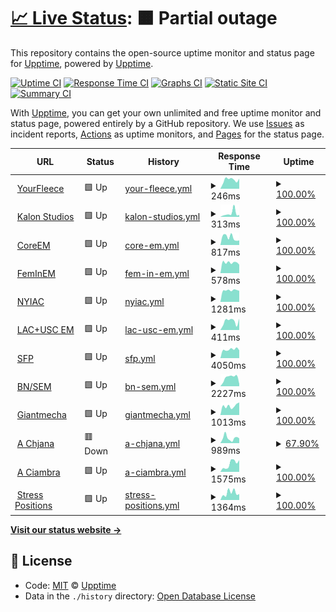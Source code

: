 # [📈 Live Status](https://status.mswd.io): <!--live status--> **🟧 Partial outage**

This repository contains the open-source uptime monitor and status page for [Upptime](https://upptime.js.org), powered by [Upptime](https://github.com/upptime/upptime).

[![Uptime CI](https://github.com/koj-co/upptime/workflows/Uptime%20CI/badge.svg)](https://github.com/koj-co/upptime/actions?query=workflow%3A%22Uptime+CI%22)
[![Response Time CI](https://github.com/koj-co/upptime/workflows/Response%20Time%20CI/badge.svg)](https://github.com/koj-co/upptime/actions?query=workflow%3A%22Response+Time+CI%22)
[![Graphs CI](https://github.com/koj-co/upptime/workflows/Graphs%20CI/badge.svg)](https://github.com/koj-co/upptime/actions?query=workflow%3A%22Graphs+CI%22)
[![Static Site CI](https://github.com/koj-co/upptime/workflows/Static%20Site%20CI/badge.svg)](https://github.com/koj-co/upptime/actions?query=workflow%3A%22Static+Site+CI%22)
[![Summary CI](https://github.com/koj-co/upptime/workflows/Summary%20CI/badge.svg)](https://github.com/koj-co/upptime/actions?query=workflow%3A%22Summary+CI%22)

With [Upptime](https://upptime.js.org), you can get your own unlimited and free uptime monitor and status page, powered entirely by a GitHub repository. We use [Issues](https://github.com/upptime/upptime/issues) as incident reports, [Actions](https://github.com/upptime/upptime/actions) as uptime monitors, and [Pages](https://upptime.github.io/upptime) for the status page.

<!--start: status pages-->
<!-- This summary is generated by Upptime (https://github.com/upptime/upptime) -->
<!-- Do not edit this manually, your changes will be overwritten -->
<!-- prettier-ignore -->
| URL | Status | History | Response Time | Uptime |
| --- | ------ | ------- | ------------- | ------ |
| <img alt="" src="https://favicons.githubusercontent.com/yourfleece.com" height="13"> [YourFleece](https://yourfleece.com) | 🟩 Up | [your-fleece.yml](https://github.com/shamoon/mswd-upptime/commits/master/history/your-fleece.yml) | <details><summary><img alt="Response time graph" src="./graphs/your-fleece/response-time-week.png" height="20"> 246ms</summary><br><a href="https://status.mswd.io/history/your-fleece"><img alt="Response time 563" src="https://img.shields.io/endpoint?url=https%3A%2F%2Fraw.githubusercontent.com%2Fshamoon%2Fmswd-upptime%2Fmaster%2Fapi%2Fyour-fleece%2Fresponse-time.json"></a><br><a href="https://status.mswd.io/history/your-fleece"><img alt="24-hour response time 278" src="https://img.shields.io/endpoint?url=https%3A%2F%2Fraw.githubusercontent.com%2Fshamoon%2Fmswd-upptime%2Fmaster%2Fapi%2Fyour-fleece%2Fresponse-time-day.json"></a><br><a href="https://status.mswd.io/history/your-fleece"><img alt="7-day response time 246" src="https://img.shields.io/endpoint?url=https%3A%2F%2Fraw.githubusercontent.com%2Fshamoon%2Fmswd-upptime%2Fmaster%2Fapi%2Fyour-fleece%2Fresponse-time-week.json"></a><br><a href="https://status.mswd.io/history/your-fleece"><img alt="30-day response time 563" src="https://img.shields.io/endpoint?url=https%3A%2F%2Fraw.githubusercontent.com%2Fshamoon%2Fmswd-upptime%2Fmaster%2Fapi%2Fyour-fleece%2Fresponse-time-month.json"></a><br><a href="https://status.mswd.io/history/your-fleece"><img alt="1-year response time 563" src="https://img.shields.io/endpoint?url=https%3A%2F%2Fraw.githubusercontent.com%2Fshamoon%2Fmswd-upptime%2Fmaster%2Fapi%2Fyour-fleece%2Fresponse-time-year.json"></a></details> | <details><summary><a href="https://status.mswd.io/history/your-fleece">100.00%</a></summary><a href="https://status.mswd.io/history/your-fleece"><img alt="All-time uptime 100.00%" src="https://img.shields.io/endpoint?url=https%3A%2F%2Fraw.githubusercontent.com%2Fshamoon%2Fmswd-upptime%2Fmaster%2Fapi%2Fyour-fleece%2Fuptime.json"></a><br><a href="https://status.mswd.io/history/your-fleece"><img alt="24-hour uptime 100.00%" src="https://img.shields.io/endpoint?url=https%3A%2F%2Fraw.githubusercontent.com%2Fshamoon%2Fmswd-upptime%2Fmaster%2Fapi%2Fyour-fleece%2Fuptime-day.json"></a><br><a href="https://status.mswd.io/history/your-fleece"><img alt="7-day uptime 100.00%" src="https://img.shields.io/endpoint?url=https%3A%2F%2Fraw.githubusercontent.com%2Fshamoon%2Fmswd-upptime%2Fmaster%2Fapi%2Fyour-fleece%2Fuptime-week.json"></a><br><a href="https://status.mswd.io/history/your-fleece"><img alt="30-day uptime 100.00%" src="https://img.shields.io/endpoint?url=https%3A%2F%2Fraw.githubusercontent.com%2Fshamoon%2Fmswd-upptime%2Fmaster%2Fapi%2Fyour-fleece%2Fuptime-month.json"></a><br><a href="https://status.mswd.io/history/your-fleece"><img alt="1-year uptime 100.00%" src="https://img.shields.io/endpoint?url=https%3A%2F%2Fraw.githubusercontent.com%2Fshamoon%2Fmswd-upptime%2Fmaster%2Fapi%2Fyour-fleece%2Fuptime-year.json"></a></details>
| <img alt="" src="https://favicons.githubusercontent.com/kalonstudios.com" height="13"> [Kalon Studios](https://kalonstudios.com) | 🟩 Up | [kalon-studios.yml](https://github.com/shamoon/mswd-upptime/commits/master/history/kalon-studios.yml) | <details><summary><img alt="Response time graph" src="./graphs/kalon-studios/response-time-week.png" height="20"> 313ms</summary><br><a href="https://status.mswd.io/history/kalon-studios"><img alt="Response time 220" src="https://img.shields.io/endpoint?url=https%3A%2F%2Fraw.githubusercontent.com%2Fshamoon%2Fmswd-upptime%2Fmaster%2Fapi%2Fkalon-studios%2Fresponse-time.json"></a><br><a href="https://status.mswd.io/history/kalon-studios"><img alt="24-hour response time 172" src="https://img.shields.io/endpoint?url=https%3A%2F%2Fraw.githubusercontent.com%2Fshamoon%2Fmswd-upptime%2Fmaster%2Fapi%2Fkalon-studios%2Fresponse-time-day.json"></a><br><a href="https://status.mswd.io/history/kalon-studios"><img alt="7-day response time 313" src="https://img.shields.io/endpoint?url=https%3A%2F%2Fraw.githubusercontent.com%2Fshamoon%2Fmswd-upptime%2Fmaster%2Fapi%2Fkalon-studios%2Fresponse-time-week.json"></a><br><a href="https://status.mswd.io/history/kalon-studios"><img alt="30-day response time 220" src="https://img.shields.io/endpoint?url=https%3A%2F%2Fraw.githubusercontent.com%2Fshamoon%2Fmswd-upptime%2Fmaster%2Fapi%2Fkalon-studios%2Fresponse-time-month.json"></a><br><a href="https://status.mswd.io/history/kalon-studios"><img alt="1-year response time 220" src="https://img.shields.io/endpoint?url=https%3A%2F%2Fraw.githubusercontent.com%2Fshamoon%2Fmswd-upptime%2Fmaster%2Fapi%2Fkalon-studios%2Fresponse-time-year.json"></a></details> | <details><summary><a href="https://status.mswd.io/history/kalon-studios">100.00%</a></summary><a href="https://status.mswd.io/history/kalon-studios"><img alt="All-time uptime 100.00%" src="https://img.shields.io/endpoint?url=https%3A%2F%2Fraw.githubusercontent.com%2Fshamoon%2Fmswd-upptime%2Fmaster%2Fapi%2Fkalon-studios%2Fuptime.json"></a><br><a href="https://status.mswd.io/history/kalon-studios"><img alt="24-hour uptime 100.00%" src="https://img.shields.io/endpoint?url=https%3A%2F%2Fraw.githubusercontent.com%2Fshamoon%2Fmswd-upptime%2Fmaster%2Fapi%2Fkalon-studios%2Fuptime-day.json"></a><br><a href="https://status.mswd.io/history/kalon-studios"><img alt="7-day uptime 100.00%" src="https://img.shields.io/endpoint?url=https%3A%2F%2Fraw.githubusercontent.com%2Fshamoon%2Fmswd-upptime%2Fmaster%2Fapi%2Fkalon-studios%2Fuptime-week.json"></a><br><a href="https://status.mswd.io/history/kalon-studios"><img alt="30-day uptime 100.00%" src="https://img.shields.io/endpoint?url=https%3A%2F%2Fraw.githubusercontent.com%2Fshamoon%2Fmswd-upptime%2Fmaster%2Fapi%2Fkalon-studios%2Fuptime-month.json"></a><br><a href="https://status.mswd.io/history/kalon-studios"><img alt="1-year uptime 100.00%" src="https://img.shields.io/endpoint?url=https%3A%2F%2Fraw.githubusercontent.com%2Fshamoon%2Fmswd-upptime%2Fmaster%2Fapi%2Fkalon-studios%2Fuptime-year.json"></a></details>
| <img alt="" src="https://favicons.githubusercontent.com/coreem.net" height="13"> [CoreEM](https://coreem.net) | 🟩 Up | [core-em.yml](https://github.com/shamoon/mswd-upptime/commits/master/history/core-em.yml) | <details><summary><img alt="Response time graph" src="./graphs/core-em/response-time-week.png" height="20"> 817ms</summary><br><a href="https://status.mswd.io/history/core-em"><img alt="Response time 618" src="https://img.shields.io/endpoint?url=https%3A%2F%2Fraw.githubusercontent.com%2Fshamoon%2Fmswd-upptime%2Fmaster%2Fapi%2Fcore-em%2Fresponse-time.json"></a><br><a href="https://status.mswd.io/history/core-em"><img alt="24-hour response time 503" src="https://img.shields.io/endpoint?url=https%3A%2F%2Fraw.githubusercontent.com%2Fshamoon%2Fmswd-upptime%2Fmaster%2Fapi%2Fcore-em%2Fresponse-time-day.json"></a><br><a href="https://status.mswd.io/history/core-em"><img alt="7-day response time 817" src="https://img.shields.io/endpoint?url=https%3A%2F%2Fraw.githubusercontent.com%2Fshamoon%2Fmswd-upptime%2Fmaster%2Fapi%2Fcore-em%2Fresponse-time-week.json"></a><br><a href="https://status.mswd.io/history/core-em"><img alt="30-day response time 618" src="https://img.shields.io/endpoint?url=https%3A%2F%2Fraw.githubusercontent.com%2Fshamoon%2Fmswd-upptime%2Fmaster%2Fapi%2Fcore-em%2Fresponse-time-month.json"></a><br><a href="https://status.mswd.io/history/core-em"><img alt="1-year response time 618" src="https://img.shields.io/endpoint?url=https%3A%2F%2Fraw.githubusercontent.com%2Fshamoon%2Fmswd-upptime%2Fmaster%2Fapi%2Fcore-em%2Fresponse-time-year.json"></a></details> | <details><summary><a href="https://status.mswd.io/history/core-em">100.00%</a></summary><a href="https://status.mswd.io/history/core-em"><img alt="All-time uptime 100.00%" src="https://img.shields.io/endpoint?url=https%3A%2F%2Fraw.githubusercontent.com%2Fshamoon%2Fmswd-upptime%2Fmaster%2Fapi%2Fcore-em%2Fuptime.json"></a><br><a href="https://status.mswd.io/history/core-em"><img alt="24-hour uptime 100.00%" src="https://img.shields.io/endpoint?url=https%3A%2F%2Fraw.githubusercontent.com%2Fshamoon%2Fmswd-upptime%2Fmaster%2Fapi%2Fcore-em%2Fuptime-day.json"></a><br><a href="https://status.mswd.io/history/core-em"><img alt="7-day uptime 100.00%" src="https://img.shields.io/endpoint?url=https%3A%2F%2Fraw.githubusercontent.com%2Fshamoon%2Fmswd-upptime%2Fmaster%2Fapi%2Fcore-em%2Fuptime-week.json"></a><br><a href="https://status.mswd.io/history/core-em"><img alt="30-day uptime 100.00%" src="https://img.shields.io/endpoint?url=https%3A%2F%2Fraw.githubusercontent.com%2Fshamoon%2Fmswd-upptime%2Fmaster%2Fapi%2Fcore-em%2Fuptime-month.json"></a><br><a href="https://status.mswd.io/history/core-em"><img alt="1-year uptime 100.00%" src="https://img.shields.io/endpoint?url=https%3A%2F%2Fraw.githubusercontent.com%2Fshamoon%2Fmswd-upptime%2Fmaster%2Fapi%2Fcore-em%2Fuptime-year.json"></a></details>
| <img alt="" src="https://favicons.githubusercontent.com/feminem.org" height="13"> [FemInEM](https://feminem.org) | 🟩 Up | [fem-in-em.yml](https://github.com/shamoon/mswd-upptime/commits/master/history/fem-in-em.yml) | <details><summary><img alt="Response time graph" src="./graphs/fem-in-em/response-time-week.png" height="20"> 578ms</summary><br><a href="https://status.mswd.io/history/fem-in-em"><img alt="Response time 591" src="https://img.shields.io/endpoint?url=https%3A%2F%2Fraw.githubusercontent.com%2Fshamoon%2Fmswd-upptime%2Fmaster%2Fapi%2Ffem-in-em%2Fresponse-time.json"></a><br><a href="https://status.mswd.io/history/fem-in-em"><img alt="24-hour response time 467" src="https://img.shields.io/endpoint?url=https%3A%2F%2Fraw.githubusercontent.com%2Fshamoon%2Fmswd-upptime%2Fmaster%2Fapi%2Ffem-in-em%2Fresponse-time-day.json"></a><br><a href="https://status.mswd.io/history/fem-in-em"><img alt="7-day response time 578" src="https://img.shields.io/endpoint?url=https%3A%2F%2Fraw.githubusercontent.com%2Fshamoon%2Fmswd-upptime%2Fmaster%2Fapi%2Ffem-in-em%2Fresponse-time-week.json"></a><br><a href="https://status.mswd.io/history/fem-in-em"><img alt="30-day response time 591" src="https://img.shields.io/endpoint?url=https%3A%2F%2Fraw.githubusercontent.com%2Fshamoon%2Fmswd-upptime%2Fmaster%2Fapi%2Ffem-in-em%2Fresponse-time-month.json"></a><br><a href="https://status.mswd.io/history/fem-in-em"><img alt="1-year response time 591" src="https://img.shields.io/endpoint?url=https%3A%2F%2Fraw.githubusercontent.com%2Fshamoon%2Fmswd-upptime%2Fmaster%2Fapi%2Ffem-in-em%2Fresponse-time-year.json"></a></details> | <details><summary><a href="https://status.mswd.io/history/fem-in-em">100.00%</a></summary><a href="https://status.mswd.io/history/fem-in-em"><img alt="All-time uptime 100.00%" src="https://img.shields.io/endpoint?url=https%3A%2F%2Fraw.githubusercontent.com%2Fshamoon%2Fmswd-upptime%2Fmaster%2Fapi%2Ffem-in-em%2Fuptime.json"></a><br><a href="https://status.mswd.io/history/fem-in-em"><img alt="24-hour uptime 100.00%" src="https://img.shields.io/endpoint?url=https%3A%2F%2Fraw.githubusercontent.com%2Fshamoon%2Fmswd-upptime%2Fmaster%2Fapi%2Ffem-in-em%2Fuptime-day.json"></a><br><a href="https://status.mswd.io/history/fem-in-em"><img alt="7-day uptime 100.00%" src="https://img.shields.io/endpoint?url=https%3A%2F%2Fraw.githubusercontent.com%2Fshamoon%2Fmswd-upptime%2Fmaster%2Fapi%2Ffem-in-em%2Fuptime-week.json"></a><br><a href="https://status.mswd.io/history/fem-in-em"><img alt="30-day uptime 100.00%" src="https://img.shields.io/endpoint?url=https%3A%2F%2Fraw.githubusercontent.com%2Fshamoon%2Fmswd-upptime%2Fmaster%2Fapi%2Ffem-in-em%2Fuptime-month.json"></a><br><a href="https://status.mswd.io/history/fem-in-em"><img alt="1-year uptime 100.00%" src="https://img.shields.io/endpoint?url=https%3A%2F%2Fraw.githubusercontent.com%2Fshamoon%2Fmswd-upptime%2Fmaster%2Fapi%2Ffem-in-em%2Fuptime-year.json"></a></details>
| <img alt="" src="https://favicons.githubusercontent.com/nyiac.org" height="13"> [NYIAC](https://nyiac.org) | 🟩 Up | [nyiac.yml](https://github.com/shamoon/mswd-upptime/commits/master/history/nyiac.yml) | <details><summary><img alt="Response time graph" src="./graphs/nyiac/response-time-week.png" height="20"> 1281ms</summary><br><a href="https://status.mswd.io/history/nyiac"><img alt="Response time 1327" src="https://img.shields.io/endpoint?url=https%3A%2F%2Fraw.githubusercontent.com%2Fshamoon%2Fmswd-upptime%2Fmaster%2Fapi%2Fnyiac%2Fresponse-time.json"></a><br><a href="https://status.mswd.io/history/nyiac"><img alt="24-hour response time 1222" src="https://img.shields.io/endpoint?url=https%3A%2F%2Fraw.githubusercontent.com%2Fshamoon%2Fmswd-upptime%2Fmaster%2Fapi%2Fnyiac%2Fresponse-time-day.json"></a><br><a href="https://status.mswd.io/history/nyiac"><img alt="7-day response time 1281" src="https://img.shields.io/endpoint?url=https%3A%2F%2Fraw.githubusercontent.com%2Fshamoon%2Fmswd-upptime%2Fmaster%2Fapi%2Fnyiac%2Fresponse-time-week.json"></a><br><a href="https://status.mswd.io/history/nyiac"><img alt="30-day response time 1327" src="https://img.shields.io/endpoint?url=https%3A%2F%2Fraw.githubusercontent.com%2Fshamoon%2Fmswd-upptime%2Fmaster%2Fapi%2Fnyiac%2Fresponse-time-month.json"></a><br><a href="https://status.mswd.io/history/nyiac"><img alt="1-year response time 1327" src="https://img.shields.io/endpoint?url=https%3A%2F%2Fraw.githubusercontent.com%2Fshamoon%2Fmswd-upptime%2Fmaster%2Fapi%2Fnyiac%2Fresponse-time-year.json"></a></details> | <details><summary><a href="https://status.mswd.io/history/nyiac">100.00%</a></summary><a href="https://status.mswd.io/history/nyiac"><img alt="All-time uptime 100.00%" src="https://img.shields.io/endpoint?url=https%3A%2F%2Fraw.githubusercontent.com%2Fshamoon%2Fmswd-upptime%2Fmaster%2Fapi%2Fnyiac%2Fuptime.json"></a><br><a href="https://status.mswd.io/history/nyiac"><img alt="24-hour uptime 100.00%" src="https://img.shields.io/endpoint?url=https%3A%2F%2Fraw.githubusercontent.com%2Fshamoon%2Fmswd-upptime%2Fmaster%2Fapi%2Fnyiac%2Fuptime-day.json"></a><br><a href="https://status.mswd.io/history/nyiac"><img alt="7-day uptime 100.00%" src="https://img.shields.io/endpoint?url=https%3A%2F%2Fraw.githubusercontent.com%2Fshamoon%2Fmswd-upptime%2Fmaster%2Fapi%2Fnyiac%2Fuptime-week.json"></a><br><a href="https://status.mswd.io/history/nyiac"><img alt="30-day uptime 100.00%" src="https://img.shields.io/endpoint?url=https%3A%2F%2Fraw.githubusercontent.com%2Fshamoon%2Fmswd-upptime%2Fmaster%2Fapi%2Fnyiac%2Fuptime-month.json"></a><br><a href="https://status.mswd.io/history/nyiac"><img alt="1-year uptime 100.00%" src="https://img.shields.io/endpoint?url=https%3A%2F%2Fraw.githubusercontent.com%2Fshamoon%2Fmswd-upptime%2Fmaster%2Fapi%2Fnyiac%2Fuptime-year.json"></a></details>
| <img alt="" src="https://favicons.githubusercontent.com/lacuscem.com" height="13"> [LAC+USC EM](https://lacuscem.com) | 🟩 Up | [lac-usc-em.yml](https://github.com/shamoon/mswd-upptime/commits/master/history/lac-usc-em.yml) | <details><summary><img alt="Response time graph" src="./graphs/lac-usc-em/response-time-week.png" height="20"> 411ms</summary><br><a href="https://status.mswd.io/history/lac-usc-em"><img alt="Response time 406" src="https://img.shields.io/endpoint?url=https%3A%2F%2Fraw.githubusercontent.com%2Fshamoon%2Fmswd-upptime%2Fmaster%2Fapi%2Flac-usc-em%2Fresponse-time.json"></a><br><a href="https://status.mswd.io/history/lac-usc-em"><img alt="24-hour response time 533" src="https://img.shields.io/endpoint?url=https%3A%2F%2Fraw.githubusercontent.com%2Fshamoon%2Fmswd-upptime%2Fmaster%2Fapi%2Flac-usc-em%2Fresponse-time-day.json"></a><br><a href="https://status.mswd.io/history/lac-usc-em"><img alt="7-day response time 411" src="https://img.shields.io/endpoint?url=https%3A%2F%2Fraw.githubusercontent.com%2Fshamoon%2Fmswd-upptime%2Fmaster%2Fapi%2Flac-usc-em%2Fresponse-time-week.json"></a><br><a href="https://status.mswd.io/history/lac-usc-em"><img alt="30-day response time 406" src="https://img.shields.io/endpoint?url=https%3A%2F%2Fraw.githubusercontent.com%2Fshamoon%2Fmswd-upptime%2Fmaster%2Fapi%2Flac-usc-em%2Fresponse-time-month.json"></a><br><a href="https://status.mswd.io/history/lac-usc-em"><img alt="1-year response time 406" src="https://img.shields.io/endpoint?url=https%3A%2F%2Fraw.githubusercontent.com%2Fshamoon%2Fmswd-upptime%2Fmaster%2Fapi%2Flac-usc-em%2Fresponse-time-year.json"></a></details> | <details><summary><a href="https://status.mswd.io/history/lac-usc-em">100.00%</a></summary><a href="https://status.mswd.io/history/lac-usc-em"><img alt="All-time uptime 100.00%" src="https://img.shields.io/endpoint?url=https%3A%2F%2Fraw.githubusercontent.com%2Fshamoon%2Fmswd-upptime%2Fmaster%2Fapi%2Flac-usc-em%2Fuptime.json"></a><br><a href="https://status.mswd.io/history/lac-usc-em"><img alt="24-hour uptime 100.00%" src="https://img.shields.io/endpoint?url=https%3A%2F%2Fraw.githubusercontent.com%2Fshamoon%2Fmswd-upptime%2Fmaster%2Fapi%2Flac-usc-em%2Fuptime-day.json"></a><br><a href="https://status.mswd.io/history/lac-usc-em"><img alt="7-day uptime 100.00%" src="https://img.shields.io/endpoint?url=https%3A%2F%2Fraw.githubusercontent.com%2Fshamoon%2Fmswd-upptime%2Fmaster%2Fapi%2Flac-usc-em%2Fuptime-week.json"></a><br><a href="https://status.mswd.io/history/lac-usc-em"><img alt="30-day uptime 100.00%" src="https://img.shields.io/endpoint?url=https%3A%2F%2Fraw.githubusercontent.com%2Fshamoon%2Fmswd-upptime%2Fmaster%2Fapi%2Flac-usc-em%2Fuptime-month.json"></a><br><a href="https://status.mswd.io/history/lac-usc-em"><img alt="1-year uptime 100.00%" src="https://img.shields.io/endpoint?url=https%3A%2F%2Fraw.githubusercontent.com%2Fshamoon%2Fmswd-upptime%2Fmaster%2Fapi%2Flac-usc-em%2Fuptime-year.json"></a></details>
| <img alt="" src="https://favicons.githubusercontent.com/sidefourproject.com" height="13"> [SFP](https://sidefourproject.com) | 🟩 Up | [sfp.yml](https://github.com/shamoon/mswd-upptime/commits/master/history/sfp.yml) | <details><summary><img alt="Response time graph" src="./graphs/sfp/response-time-week.png" height="20"> 4050ms</summary><br><a href="https://status.mswd.io/history/sfp"><img alt="Response time 4014" src="https://img.shields.io/endpoint?url=https%3A%2F%2Fraw.githubusercontent.com%2Fshamoon%2Fmswd-upptime%2Fmaster%2Fapi%2Fsfp%2Fresponse-time.json"></a><br><a href="https://status.mswd.io/history/sfp"><img alt="24-hour response time 3680" src="https://img.shields.io/endpoint?url=https%3A%2F%2Fraw.githubusercontent.com%2Fshamoon%2Fmswd-upptime%2Fmaster%2Fapi%2Fsfp%2Fresponse-time-day.json"></a><br><a href="https://status.mswd.io/history/sfp"><img alt="7-day response time 4050" src="https://img.shields.io/endpoint?url=https%3A%2F%2Fraw.githubusercontent.com%2Fshamoon%2Fmswd-upptime%2Fmaster%2Fapi%2Fsfp%2Fresponse-time-week.json"></a><br><a href="https://status.mswd.io/history/sfp"><img alt="30-day response time 4014" src="https://img.shields.io/endpoint?url=https%3A%2F%2Fraw.githubusercontent.com%2Fshamoon%2Fmswd-upptime%2Fmaster%2Fapi%2Fsfp%2Fresponse-time-month.json"></a><br><a href="https://status.mswd.io/history/sfp"><img alt="1-year response time 4014" src="https://img.shields.io/endpoint?url=https%3A%2F%2Fraw.githubusercontent.com%2Fshamoon%2Fmswd-upptime%2Fmaster%2Fapi%2Fsfp%2Fresponse-time-year.json"></a></details> | <details><summary><a href="https://status.mswd.io/history/sfp">100.00%</a></summary><a href="https://status.mswd.io/history/sfp"><img alt="All-time uptime 100.00%" src="https://img.shields.io/endpoint?url=https%3A%2F%2Fraw.githubusercontent.com%2Fshamoon%2Fmswd-upptime%2Fmaster%2Fapi%2Fsfp%2Fuptime.json"></a><br><a href="https://status.mswd.io/history/sfp"><img alt="24-hour uptime 100.00%" src="https://img.shields.io/endpoint?url=https%3A%2F%2Fraw.githubusercontent.com%2Fshamoon%2Fmswd-upptime%2Fmaster%2Fapi%2Fsfp%2Fuptime-day.json"></a><br><a href="https://status.mswd.io/history/sfp"><img alt="7-day uptime 100.00%" src="https://img.shields.io/endpoint?url=https%3A%2F%2Fraw.githubusercontent.com%2Fshamoon%2Fmswd-upptime%2Fmaster%2Fapi%2Fsfp%2Fuptime-week.json"></a><br><a href="https://status.mswd.io/history/sfp"><img alt="30-day uptime 100.00%" src="https://img.shields.io/endpoint?url=https%3A%2F%2Fraw.githubusercontent.com%2Fshamoon%2Fmswd-upptime%2Fmaster%2Fapi%2Fsfp%2Fuptime-month.json"></a><br><a href="https://status.mswd.io/history/sfp"><img alt="1-year uptime 100.00%" src="https://img.shields.io/endpoint?url=https%3A%2F%2Fraw.githubusercontent.com%2Fshamoon%2Fmswd-upptime%2Fmaster%2Fapi%2Fsfp%2Fuptime-year.json"></a></details>
| <img alt="" src="https://favicons.githubusercontent.com/socialem.net" height="13"> [BN/SEM](https://socialem.net) | 🟩 Up | [bn-sem.yml](https://github.com/shamoon/mswd-upptime/commits/master/history/bn-sem.yml) | <details><summary><img alt="Response time graph" src="./graphs/bn-sem/response-time-week.png" height="20"> 2227ms</summary><br><a href="https://status.mswd.io/history/bn-sem"><img alt="Response time 2153" src="https://img.shields.io/endpoint?url=https%3A%2F%2Fraw.githubusercontent.com%2Fshamoon%2Fmswd-upptime%2Fmaster%2Fapi%2Fbn-sem%2Fresponse-time.json"></a><br><a href="https://status.mswd.io/history/bn-sem"><img alt="24-hour response time 570" src="https://img.shields.io/endpoint?url=https%3A%2F%2Fraw.githubusercontent.com%2Fshamoon%2Fmswd-upptime%2Fmaster%2Fapi%2Fbn-sem%2Fresponse-time-day.json"></a><br><a href="https://status.mswd.io/history/bn-sem"><img alt="7-day response time 2227" src="https://img.shields.io/endpoint?url=https%3A%2F%2Fraw.githubusercontent.com%2Fshamoon%2Fmswd-upptime%2Fmaster%2Fapi%2Fbn-sem%2Fresponse-time-week.json"></a><br><a href="https://status.mswd.io/history/bn-sem"><img alt="30-day response time 2153" src="https://img.shields.io/endpoint?url=https%3A%2F%2Fraw.githubusercontent.com%2Fshamoon%2Fmswd-upptime%2Fmaster%2Fapi%2Fbn-sem%2Fresponse-time-month.json"></a><br><a href="https://status.mswd.io/history/bn-sem"><img alt="1-year response time 2153" src="https://img.shields.io/endpoint?url=https%3A%2F%2Fraw.githubusercontent.com%2Fshamoon%2Fmswd-upptime%2Fmaster%2Fapi%2Fbn-sem%2Fresponse-time-year.json"></a></details> | <details><summary><a href="https://status.mswd.io/history/bn-sem">100.00%</a></summary><a href="https://status.mswd.io/history/bn-sem"><img alt="All-time uptime 96.83%" src="https://img.shields.io/endpoint?url=https%3A%2F%2Fraw.githubusercontent.com%2Fshamoon%2Fmswd-upptime%2Fmaster%2Fapi%2Fbn-sem%2Fuptime.json"></a><br><a href="https://status.mswd.io/history/bn-sem"><img alt="24-hour uptime 100.00%" src="https://img.shields.io/endpoint?url=https%3A%2F%2Fraw.githubusercontent.com%2Fshamoon%2Fmswd-upptime%2Fmaster%2Fapi%2Fbn-sem%2Fuptime-day.json"></a><br><a href="https://status.mswd.io/history/bn-sem"><img alt="7-day uptime 100.00%" src="https://img.shields.io/endpoint?url=https%3A%2F%2Fraw.githubusercontent.com%2Fshamoon%2Fmswd-upptime%2Fmaster%2Fapi%2Fbn-sem%2Fuptime-week.json"></a><br><a href="https://status.mswd.io/history/bn-sem"><img alt="30-day uptime 96.83%" src="https://img.shields.io/endpoint?url=https%3A%2F%2Fraw.githubusercontent.com%2Fshamoon%2Fmswd-upptime%2Fmaster%2Fapi%2Fbn-sem%2Fuptime-month.json"></a><br><a href="https://status.mswd.io/history/bn-sem"><img alt="1-year uptime 96.83%" src="https://img.shields.io/endpoint?url=https%3A%2F%2Fraw.githubusercontent.com%2Fshamoon%2Fmswd-upptime%2Fmaster%2Fapi%2Fbn-sem%2Fuptime-year.json"></a></details>
| <img alt="" src="https://favicons.githubusercontent.com/giantmecha.com" height="13"> [Giantmecha](https://giantmecha.com) | 🟩 Up | [giantmecha.yml](https://github.com/shamoon/mswd-upptime/commits/master/history/giantmecha.yml) | <details><summary><img alt="Response time graph" src="./graphs/giantmecha/response-time-week.png" height="20"> 1013ms</summary><br><a href="https://status.mswd.io/history/giantmecha"><img alt="Response time 962" src="https://img.shields.io/endpoint?url=https%3A%2F%2Fraw.githubusercontent.com%2Fshamoon%2Fmswd-upptime%2Fmaster%2Fapi%2Fgiantmecha%2Fresponse-time.json"></a><br><a href="https://status.mswd.io/history/giantmecha"><img alt="24-hour response time 1391" src="https://img.shields.io/endpoint?url=https%3A%2F%2Fraw.githubusercontent.com%2Fshamoon%2Fmswd-upptime%2Fmaster%2Fapi%2Fgiantmecha%2Fresponse-time-day.json"></a><br><a href="https://status.mswd.io/history/giantmecha"><img alt="7-day response time 1013" src="https://img.shields.io/endpoint?url=https%3A%2F%2Fraw.githubusercontent.com%2Fshamoon%2Fmswd-upptime%2Fmaster%2Fapi%2Fgiantmecha%2Fresponse-time-week.json"></a><br><a href="https://status.mswd.io/history/giantmecha"><img alt="30-day response time 962" src="https://img.shields.io/endpoint?url=https%3A%2F%2Fraw.githubusercontent.com%2Fshamoon%2Fmswd-upptime%2Fmaster%2Fapi%2Fgiantmecha%2Fresponse-time-month.json"></a><br><a href="https://status.mswd.io/history/giantmecha"><img alt="1-year response time 962" src="https://img.shields.io/endpoint?url=https%3A%2F%2Fraw.githubusercontent.com%2Fshamoon%2Fmswd-upptime%2Fmaster%2Fapi%2Fgiantmecha%2Fresponse-time-year.json"></a></details> | <details><summary><a href="https://status.mswd.io/history/giantmecha">100.00%</a></summary><a href="https://status.mswd.io/history/giantmecha"><img alt="All-time uptime 100.00%" src="https://img.shields.io/endpoint?url=https%3A%2F%2Fraw.githubusercontent.com%2Fshamoon%2Fmswd-upptime%2Fmaster%2Fapi%2Fgiantmecha%2Fuptime.json"></a><br><a href="https://status.mswd.io/history/giantmecha"><img alt="24-hour uptime 100.00%" src="https://img.shields.io/endpoint?url=https%3A%2F%2Fraw.githubusercontent.com%2Fshamoon%2Fmswd-upptime%2Fmaster%2Fapi%2Fgiantmecha%2Fuptime-day.json"></a><br><a href="https://status.mswd.io/history/giantmecha"><img alt="7-day uptime 100.00%" src="https://img.shields.io/endpoint?url=https%3A%2F%2Fraw.githubusercontent.com%2Fshamoon%2Fmswd-upptime%2Fmaster%2Fapi%2Fgiantmecha%2Fuptime-week.json"></a><br><a href="https://status.mswd.io/history/giantmecha"><img alt="30-day uptime 100.00%" src="https://img.shields.io/endpoint?url=https%3A%2F%2Fraw.githubusercontent.com%2Fshamoon%2Fmswd-upptime%2Fmaster%2Fapi%2Fgiantmecha%2Fuptime-month.json"></a><br><a href="https://status.mswd.io/history/giantmecha"><img alt="1-year uptime 100.00%" src="https://img.shields.io/endpoint?url=https%3A%2F%2Fraw.githubusercontent.com%2Fshamoon%2Fmswd-upptime%2Fmaster%2Fapi%2Fgiantmecha%2Fuptime-year.json"></a></details>
| <img alt="" src="https://favicons.githubusercontent.com/achjana.com" height="13"> [A Chjana](https://achjana.com) | 🟥 Down | [a-chjana.yml](https://github.com/shamoon/mswd-upptime/commits/master/history/a-chjana.yml) | <details><summary><img alt="Response time graph" src="./graphs/a-chjana/response-time-week.png" height="20"> 989ms</summary><br><a href="https://status.mswd.io/history/a-chjana"><img alt="Response time 1051" src="https://img.shields.io/endpoint?url=https%3A%2F%2Fraw.githubusercontent.com%2Fshamoon%2Fmswd-upptime%2Fmaster%2Fapi%2Fa-chjana%2Fresponse-time.json"></a><br><a href="https://status.mswd.io/history/a-chjana"><img alt="24-hour response time 910" src="https://img.shields.io/endpoint?url=https%3A%2F%2Fraw.githubusercontent.com%2Fshamoon%2Fmswd-upptime%2Fmaster%2Fapi%2Fa-chjana%2Fresponse-time-day.json"></a><br><a href="https://status.mswd.io/history/a-chjana"><img alt="7-day response time 989" src="https://img.shields.io/endpoint?url=https%3A%2F%2Fraw.githubusercontent.com%2Fshamoon%2Fmswd-upptime%2Fmaster%2Fapi%2Fa-chjana%2Fresponse-time-week.json"></a><br><a href="https://status.mswd.io/history/a-chjana"><img alt="30-day response time 1051" src="https://img.shields.io/endpoint?url=https%3A%2F%2Fraw.githubusercontent.com%2Fshamoon%2Fmswd-upptime%2Fmaster%2Fapi%2Fa-chjana%2Fresponse-time-month.json"></a><br><a href="https://status.mswd.io/history/a-chjana"><img alt="1-year response time 1051" src="https://img.shields.io/endpoint?url=https%3A%2F%2Fraw.githubusercontent.com%2Fshamoon%2Fmswd-upptime%2Fmaster%2Fapi%2Fa-chjana%2Fresponse-time-year.json"></a></details> | <details><summary><a href="https://status.mswd.io/history/a-chjana">67.90%</a></summary><a href="https://status.mswd.io/history/a-chjana"><img alt="All-time uptime 86.19%" src="https://img.shields.io/endpoint?url=https%3A%2F%2Fraw.githubusercontent.com%2Fshamoon%2Fmswd-upptime%2Fmaster%2Fapi%2Fa-chjana%2Fuptime.json"></a><br><a href="https://status.mswd.io/history/a-chjana"><img alt="24-hour uptime 0.00%" src="https://img.shields.io/endpoint?url=https%3A%2F%2Fraw.githubusercontent.com%2Fshamoon%2Fmswd-upptime%2Fmaster%2Fapi%2Fa-chjana%2Fuptime-day.json"></a><br><a href="https://status.mswd.io/history/a-chjana"><img alt="7-day uptime 67.90%" src="https://img.shields.io/endpoint?url=https%3A%2F%2Fraw.githubusercontent.com%2Fshamoon%2Fmswd-upptime%2Fmaster%2Fapi%2Fa-chjana%2Fuptime-week.json"></a><br><a href="https://status.mswd.io/history/a-chjana"><img alt="30-day uptime 86.19%" src="https://img.shields.io/endpoint?url=https%3A%2F%2Fraw.githubusercontent.com%2Fshamoon%2Fmswd-upptime%2Fmaster%2Fapi%2Fa-chjana%2Fuptime-month.json"></a><br><a href="https://status.mswd.io/history/a-chjana"><img alt="1-year uptime 86.19%" src="https://img.shields.io/endpoint?url=https%3A%2F%2Fraw.githubusercontent.com%2Fshamoon%2Fmswd-upptime%2Fmaster%2Fapi%2Fa-chjana%2Fuptime-year.json"></a></details>
| <img alt="" src="https://favicons.githubusercontent.com/aciambra.com" height="13"> [A Ciambra](https://aciambra.com) | 🟩 Up | [a-ciambra.yml](https://github.com/shamoon/mswd-upptime/commits/master/history/a-ciambra.yml) | <details><summary><img alt="Response time graph" src="./graphs/a-ciambra/response-time-week.png" height="20"> 1575ms</summary><br><a href="https://status.mswd.io/history/a-ciambra"><img alt="Response time 1568" src="https://img.shields.io/endpoint?url=https%3A%2F%2Fraw.githubusercontent.com%2Fshamoon%2Fmswd-upptime%2Fmaster%2Fapi%2Fa-ciambra%2Fresponse-time.json"></a><br><a href="https://status.mswd.io/history/a-ciambra"><img alt="24-hour response time 2310" src="https://img.shields.io/endpoint?url=https%3A%2F%2Fraw.githubusercontent.com%2Fshamoon%2Fmswd-upptime%2Fmaster%2Fapi%2Fa-ciambra%2Fresponse-time-day.json"></a><br><a href="https://status.mswd.io/history/a-ciambra"><img alt="7-day response time 1575" src="https://img.shields.io/endpoint?url=https%3A%2F%2Fraw.githubusercontent.com%2Fshamoon%2Fmswd-upptime%2Fmaster%2Fapi%2Fa-ciambra%2Fresponse-time-week.json"></a><br><a href="https://status.mswd.io/history/a-ciambra"><img alt="30-day response time 1568" src="https://img.shields.io/endpoint?url=https%3A%2F%2Fraw.githubusercontent.com%2Fshamoon%2Fmswd-upptime%2Fmaster%2Fapi%2Fa-ciambra%2Fresponse-time-month.json"></a><br><a href="https://status.mswd.io/history/a-ciambra"><img alt="1-year response time 1568" src="https://img.shields.io/endpoint?url=https%3A%2F%2Fraw.githubusercontent.com%2Fshamoon%2Fmswd-upptime%2Fmaster%2Fapi%2Fa-ciambra%2Fresponse-time-year.json"></a></details> | <details><summary><a href="https://status.mswd.io/history/a-ciambra">100.00%</a></summary><a href="https://status.mswd.io/history/a-ciambra"><img alt="All-time uptime 100.00%" src="https://img.shields.io/endpoint?url=https%3A%2F%2Fraw.githubusercontent.com%2Fshamoon%2Fmswd-upptime%2Fmaster%2Fapi%2Fa-ciambra%2Fuptime.json"></a><br><a href="https://status.mswd.io/history/a-ciambra"><img alt="24-hour uptime 100.00%" src="https://img.shields.io/endpoint?url=https%3A%2F%2Fraw.githubusercontent.com%2Fshamoon%2Fmswd-upptime%2Fmaster%2Fapi%2Fa-ciambra%2Fuptime-day.json"></a><br><a href="https://status.mswd.io/history/a-ciambra"><img alt="7-day uptime 100.00%" src="https://img.shields.io/endpoint?url=https%3A%2F%2Fraw.githubusercontent.com%2Fshamoon%2Fmswd-upptime%2Fmaster%2Fapi%2Fa-ciambra%2Fuptime-week.json"></a><br><a href="https://status.mswd.io/history/a-ciambra"><img alt="30-day uptime 100.00%" src="https://img.shields.io/endpoint?url=https%3A%2F%2Fraw.githubusercontent.com%2Fshamoon%2Fmswd-upptime%2Fmaster%2Fapi%2Fa-ciambra%2Fuptime-month.json"></a><br><a href="https://status.mswd.io/history/a-ciambra"><img alt="1-year uptime 100.00%" src="https://img.shields.io/endpoint?url=https%3A%2F%2Fraw.githubusercontent.com%2Fshamoon%2Fmswd-upptime%2Fmaster%2Fapi%2Fa-ciambra%2Fuptime-year.json"></a></details>
| <img alt="" src="https://favicons.githubusercontent.com/stresspositions.com" height="13"> [Stress Positions](https://stresspositions.com) | 🟩 Up | [stress-positions.yml](https://github.com/shamoon/mswd-upptime/commits/master/history/stress-positions.yml) | <details><summary><img alt="Response time graph" src="./graphs/stress-positions/response-time-week.png" height="20"> 1364ms</summary><br><a href="https://status.mswd.io/history/stress-positions"><img alt="Response time 1282" src="https://img.shields.io/endpoint?url=https%3A%2F%2Fraw.githubusercontent.com%2Fshamoon%2Fmswd-upptime%2Fmaster%2Fapi%2Fstress-positions%2Fresponse-time.json"></a><br><a href="https://status.mswd.io/history/stress-positions"><img alt="24-hour response time 1150" src="https://img.shields.io/endpoint?url=https%3A%2F%2Fraw.githubusercontent.com%2Fshamoon%2Fmswd-upptime%2Fmaster%2Fapi%2Fstress-positions%2Fresponse-time-day.json"></a><br><a href="https://status.mswd.io/history/stress-positions"><img alt="7-day response time 1364" src="https://img.shields.io/endpoint?url=https%3A%2F%2Fraw.githubusercontent.com%2Fshamoon%2Fmswd-upptime%2Fmaster%2Fapi%2Fstress-positions%2Fresponse-time-week.json"></a><br><a href="https://status.mswd.io/history/stress-positions"><img alt="30-day response time 1282" src="https://img.shields.io/endpoint?url=https%3A%2F%2Fraw.githubusercontent.com%2Fshamoon%2Fmswd-upptime%2Fmaster%2Fapi%2Fstress-positions%2Fresponse-time-month.json"></a><br><a href="https://status.mswd.io/history/stress-positions"><img alt="1-year response time 1282" src="https://img.shields.io/endpoint?url=https%3A%2F%2Fraw.githubusercontent.com%2Fshamoon%2Fmswd-upptime%2Fmaster%2Fapi%2Fstress-positions%2Fresponse-time-year.json"></a></details> | <details><summary><a href="https://status.mswd.io/history/stress-positions">100.00%</a></summary><a href="https://status.mswd.io/history/stress-positions"><img alt="All-time uptime 100.00%" src="https://img.shields.io/endpoint?url=https%3A%2F%2Fraw.githubusercontent.com%2Fshamoon%2Fmswd-upptime%2Fmaster%2Fapi%2Fstress-positions%2Fuptime.json"></a><br><a href="https://status.mswd.io/history/stress-positions"><img alt="24-hour uptime 100.00%" src="https://img.shields.io/endpoint?url=https%3A%2F%2Fraw.githubusercontent.com%2Fshamoon%2Fmswd-upptime%2Fmaster%2Fapi%2Fstress-positions%2Fuptime-day.json"></a><br><a href="https://status.mswd.io/history/stress-positions"><img alt="7-day uptime 100.00%" src="https://img.shields.io/endpoint?url=https%3A%2F%2Fraw.githubusercontent.com%2Fshamoon%2Fmswd-upptime%2Fmaster%2Fapi%2Fstress-positions%2Fuptime-week.json"></a><br><a href="https://status.mswd.io/history/stress-positions"><img alt="30-day uptime 100.00%" src="https://img.shields.io/endpoint?url=https%3A%2F%2Fraw.githubusercontent.com%2Fshamoon%2Fmswd-upptime%2Fmaster%2Fapi%2Fstress-positions%2Fuptime-month.json"></a><br><a href="https://status.mswd.io/history/stress-positions"><img alt="1-year uptime 100.00%" src="https://img.shields.io/endpoint?url=https%3A%2F%2Fraw.githubusercontent.com%2Fshamoon%2Fmswd-upptime%2Fmaster%2Fapi%2Fstress-positions%2Fuptime-year.json"></a></details>

<!--end: status pages-->

[**Visit our status website →**](https://status.mswd.io)

## 📄 License

- Code: [MIT](./LICENSE) © [Upptime](https://upptime.js.org)
- Data in the `./history` directory: [Open Database License](https://opendatacommons.org/licenses/odbl/1-0/)
